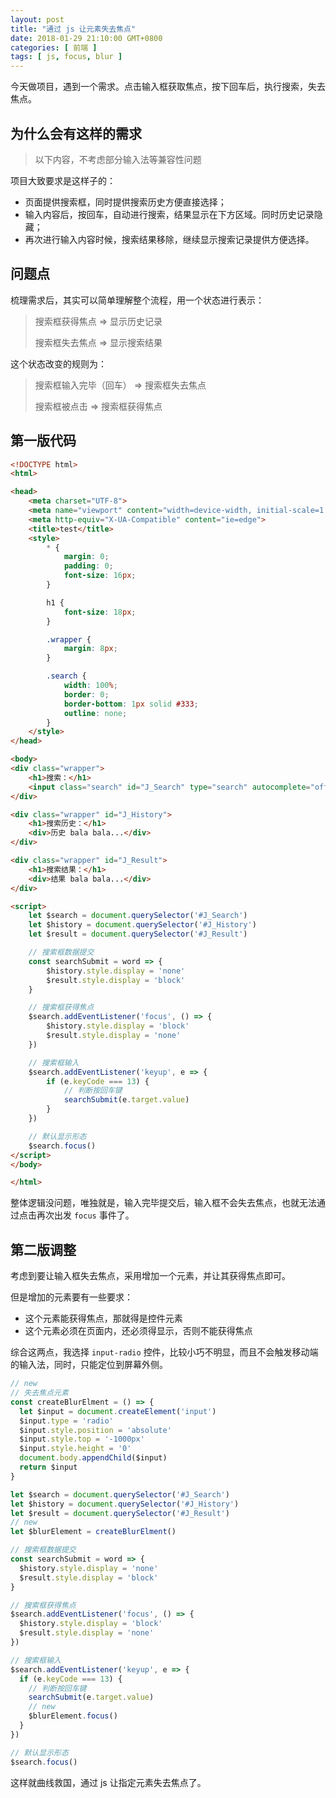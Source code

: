 ```yaml
---
layout: post
title: "通过 js 让元素失去焦点"
date: 2018-01-29 21:10:00 GMT+0800
categories: [ 前端 ]
tags: [ js, focus, blur ]
---
```


今天做项目，遇到一个需求。点击输入框获取焦点，按下回车后，执行搜索，失去焦点。

<!-- more -->

## 为什么会有这样的需求

> 以下内容，不考虑部分输入法等兼容性问题

项目大致要求是这样子的：

* 页面提供搜索框，同时提供搜索历史方便直接选择；
* 输入内容后，按回车，自动进行搜索，结果显示在下方区域。同时历史记录隐藏；
* 再次进行输入内容时候，搜索结果移除，继续显示搜索记录提供方便选择。

## 问题点

梳理需求后，其实可以简单理解整个流程，用一个状态进行表示：

> 搜索框获得焦点 => 显示历史记录
>
> 搜索框失去焦点 => 显示搜索结果

这个状态改变的规则为：

> 搜索框输入完毕（回车） => 搜索框失去焦点
>
> 搜索框被点击 => 搜索框获得焦点

## 第一版代码

```html
<!DOCTYPE html>
<html>

<head>
    <meta charset="UTF-8">
    <meta name="viewport" content="width=device-width, initial-scale=1.0">
    <meta http-equiv="X-UA-Compatible" content="ie=edge">
    <title>test</title>
    <style>
        * {
            margin: 0;
            padding: 0;
            font-size: 16px;
        }

        h1 {
            font-size: 18px;
        }

        .wrapper {
            margin: 8px;
        }

        .search {
            width: 100%;
            border: 0;
            border-bottom: 1px solid #333;
            outline: none;
        }
    </style>
</head>

<body>
<div class="wrapper">
    <h1>搜索：</h1>
    <input class="search" id="J_Search" type="search" autocomplete="off">
</div>

<div class="wrapper" id="J_History">
    <h1>搜索历史：</h1>
    <div>历史 bala bala...</div>
</div>

<div class="wrapper" id="J_Result">
    <h1>搜索结果：</h1>
    <div>结果 bala bala...</div>
</div>

<script>
    let $search = document.querySelector('#J_Search')
    let $history = document.querySelector('#J_History')
    let $result = document.querySelector('#J_Result')

    // 搜索框数据提交
    const searchSubmit = word => {
        $history.style.display = 'none'
        $result.style.display = 'block'
    }

    // 搜索框获得焦点
    $search.addEventListener('focus', () => {
        $history.style.display = 'block'
        $result.style.display = 'none'
    })

    // 搜索框输入
    $search.addEventListener('keyup', e => {
        if (e.keyCode === 13) {
            // 判断按回车键
            searchSubmit(e.target.value)
        }
    })

    // 默认显示形态
    $search.focus()
</script>
</body>

</html>
```

整体逻辑没问题，唯独就是，输入完毕提交后，输入框不会失去焦点，也就无法通过点击再次出发 `focus` 事件了。

## 第二版调整

考虑到要让输入框失去焦点，采用增加一个元素，并让其获得焦点即可。

但是增加的元素要有一些要求：

* 这个元素能获得焦点，那就得是控件元素
* 这个元素必须在页面内，还必须得显示，否则不能获得焦点

综合这两点，我选择 `input-radio` 控件，比较小巧不明显，而且不会触发移动端的输入法，同时，只能定位到屏幕外侧。

```js
// new
// 失去焦点元素
const createBlurElment = () => {
  let $input = document.createElement('input')
  $input.type = 'radio'
  $input.style.position = 'absolute'
  $input.style.top = '-1000px'
  $input.style.height = '0'
  document.body.appendChild($input)
  return $input
}

let $search = document.querySelector('#J_Search')
let $history = document.querySelector('#J_History')
let $result = document.querySelector('#J_Result')
// new
let $blurElement = createBlurElment()

// 搜索框数据提交
const searchSubmit = word => {
  $history.style.display = 'none'
  $result.style.display = 'block'
}

// 搜索框获得焦点
$search.addEventListener('focus', () => {
  $history.style.display = 'block'
  $result.style.display = 'none'
})

// 搜索框输入
$search.addEventListener('keyup', e => {
  if (e.keyCode === 13) {
    // 判断按回车键
    searchSubmit(e.target.value)
    // new
    $blurElement.focus()
  }
})

// 默认显示形态
$search.focus()
```

这样就曲线救国，通过 js 让指定元素失去焦点了。
